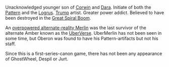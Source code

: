 
Unacknowledged younger son of [Corwin](CorwinOfOberon) and [Dara](DaraOfOfOfBenedict). Initiate of both the [Pattern](PrimalPattern) and the [Logrus](TheLogrus). [Trump](TrumpDeck) artist. Greater power addict. Believed to have been destroyed in the [Great Spiral Boom](SpiralExplosion).

An [overpowered alternate-reality Merlin](UberMerlin) was the last survivor of the alternate Amber known as the [UberVerse](UberVerse). UberMerlin has not been seen in some time, but Oberon was found to have his Pattern-artifacts but not his staff.

Since this is a first-series-canon game, there has not been any appearance
of GhostWheel, Despil or Jurt.
